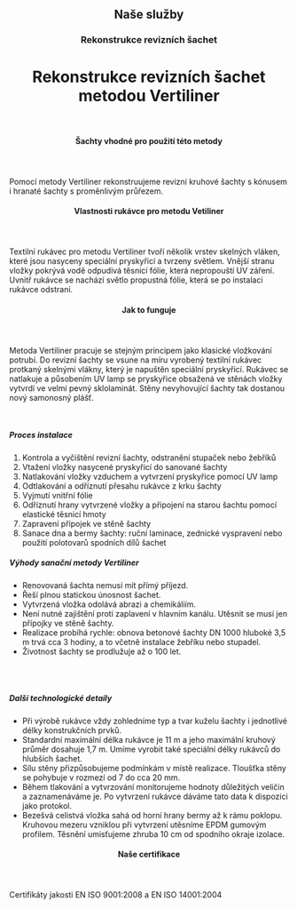 <header class="page-header page-header--centered">
    <router-link to="/sluzby"><h2 class="page-header__subtitle page-header__subtitle--link">Naše služby</h2></router-link>
    <router-link to="/sluzby/revizni-sachty"><h3 class="page-header__category page-header__category--link">Rekonstrukce revizních šachet</h3></router-link>
    <h1 class="page-header__title">Rekonstrukce revizních šachet<br>metodou Vertiliner</h1>
</header>

<section class="section section--wide section--centered">
    <InfoBox
      title="Bezvýkopová rekonstrukce revizních šachet metodou Vertiliner"
      text="Vertiliner je původně německá technologie, která umožňuje bezvýkopové sanace revizních šachet. Využívá se hlavně při rekonstrukcích kruhových šachet s kónusem a hranatých šachet s proměnlivým průřezem. Pro těžce poškozené šachty s prasklinami, trhlinami, deformacemi, chybějícími částmi zdí nebo dokonce ohroženými zhroucením, je Vertiliner mnohem ekonomičtější alternativou k výkopům a klasické obnově šachty."
      imageUrl="/img/sluzby/revizni-sachty/vertiliner/1.png"
      :imageLeft="true"
      :imageBig="true"
      :isBlue="true"
    />
</section>

<header class="page-header page-header--centered page-header--bottom-margin-small">
    <h4 class="page-header__paragraph-title">Šachty vhodné pro použití této metody</h4>
</header>

<section class="page-paragraph page-paragraph--with-title">
    <main class="page-paragraph__content">
        <p class="page-paragraph__text">Pomocí metody Vertiliner rekonstruujeme revizní kruhové šachty s kónusem i hranaté šachty s proměnlivým průřezem.</p>
    </main>
</section>

<header class="page-header page-header--centered page-header--bottom-margin-small">
    <h4 class="page-header__paragraph-title">Vlastnosti rukávce pro metodu Vetiliner</h4>
</header>

<section class="page-paragraph page-paragraph--with-title">
    <main class="page-paragraph__content">
        <p class="page-paragraph__text">Textilní rukávec pro metodu Vertiliner tvoří několik vrstev skelných vláken, které jsou nasyceny speciální pryskyřicí a tvrzeny světlem.  Vnější stranu vložky pokrývá vodě odpudivá těsnicí fólie, která nepropouští UV záření. Uvnitř rukávce se nachází světlo propustná fólie, která se po instalaci rukávce odstraní.</p>
    </main>
</section>

<header class="page-header page-header--centered page-header--bottom-margin-small">
    <h4 class="page-header__paragraph-title">Jak to funguje</h4>
</header>

<section class="page-paragraph page-paragraph--with-title">
    <main class="page-paragraph__content">
        <p class="page-paragraph__text">Metoda Vertiliner pracuje se stejným principem jako klasické vložkování potrubí. Do revizní šachty se vsune na míru vyrobený textilní rukávec protkaný skelnými vlákny, který je napuštěn speciální pryskyřicí. Rukávec se natlakuje a působením UV lamp se pryskyřice obsažená ve stěnách vložky vytvrdí ve velmi pevný sklolaminát. Stěny nevyhovující šachty tak dostanou nový samonosný plášť.</p>
    </main>
</section>

<section class="image-preview image-preview--double">
    <main class="image-preview__content">
        <img class="image-preview__img" src="/img/sluzby/revizni-sachty/vertiliner/2.png" alt=""/>
        <img class="image-preview__img" src="/img/sluzby/revizni-sachty/vertiliner/3.png" alt=""/>
    </main>
</section>

<section class="list list--numbers">
    <main class="list__content">
        <h5 class="list__header">Proces instalace</h5>
        <ol class="list__list">
            <li class="list__item">Kontrola a vyčištění revizní šachty, odstranění stupaček nebo žebříků</li>
            <li class="list__item">Vtažení vložky nasycené pryskyřicí do sanované šachty</li>
            <li class="list__item">Natlakování vložky vzduchem a vytvrzení pryskyřice pomocí UV lamp</li>
            <li class="list__item">Odtlakování a odříznutí přesahu rukávce z krku šachty</li>
            <li class="list__item">Vyjmutí vnitřní fólie</li>
            <li class="list__item">Odříznutí hrany vytvrzené vložky a připojení na starou šachtu pomocí elastické těsnicí hmoty</li>
            <li class="list__item">Zapravení přípojek ve stěně šachty</li>
            <li class="list__item">Sanace dna a bermy šachty: ruční laminace, zednické vyspravení nebo použití polotovarů spodních dílů šachet</li>
        </ol>
    </main>
</section>

<section class="list list--bullets">
    <main class="list__content">
        <h5 class="list__header">Výhody sanační metody Vertiliner</h5>
        <ul class="list__list">
            <li class="list__item">Renovovaná šachta nemusí mít přímý příjezd.</li>
            <li class="list__item">Řeší plnou statickou únosnost šachet.</li>
            <li class="list__item">Vytvrzená vložka odolává abrazi a chemikáliím.</li>
            <li class="list__item">Není nutné zajištění proti zaplavení v hlavním kanálu. Utěsnit se musí jen přípojky ve stěně šachty.</li>
            <li class="list__item">Realizace probíhá rychle: obnova betonové šachty DN 1000 hluboké 3,5 m trvá cca 3 hodiny, a to včetně instalace žebříku nebo stupadel.</li>
            <li class="list__item">Životnost šachty se prodlužuje až o 100 let.</li>
        </ul>
    </main>
</section>

<section class="image-preview image-preview--double">
    <main class="image-preview__content">
        <img class="image-preview__img" src="/img/sluzby/revizni-sachty/vertiliner/4.png" alt=""/>
        <img class="image-preview__img" src="/img/sluzby/revizni-sachty/vertiliner/5.png" alt=""/>
    </main>
</section>

<section class="image-preview image-preview--double">
    <main class="image-preview__content">
        <img class="image-preview__img" src="/img/sluzby/revizni-sachty/vertiliner/6.png" alt=""/>
        <img class="image-preview__img" src="/img/sluzby/revizni-sachty/vertiliner/7.png" alt=""/>
    </main>
</section>

<section class="list list--bullets">
    <main class="list__content">
        <h5 class="list__header">Další technologické detaily</h5>
        <ul class="list__list">
            <li class="list__item">Při výrobě rukávce vždy zohledníme typ a tvar kuželu šachty i jednotlivé délky konstrukčních prvků.</li>
            <li class="list__item">Standardní maximální délka rukávce je 11 m a jeho maximální kruhový průměr dosahuje 1,7 m. Umíme vyrobit také speciální délky rukávců do hlubších šachet.</li>
            <li class="list__item">Sílu stěny přizpůsobujeme podmínkám v místě realizace. Tloušťka stěny se pohybuje v rozmezí od 7 do cca 20 mm.</li>
            <li class="list__item">Během tlakování a vytvrzování monitorujeme hodnoty důležitých veličin a zaznamenáváme je. Po vytvrzení rukávce dáváme tato data k dispozici jako protokol.</li>
            <li class="list__item">Bezešvá celistvá vložka sahá od horní hrany bermy až k rámu poklopu. Kruhovou mezeru vzniklou při vytvrzení utěsníme EPDM gumovým profilem. Těsnění umisťujeme zhruba 10 cm od spodního okraje izolace.</li>
        </ul>
    </main>
</section>

<header class="page-header page-header--centered page-header--bottom-margin-small">
    <h4 class="page-header__paragraph-title">Naše certifikace</h4>
</header>

<section class="page-paragraph page-paragraph--with-title">
    <main class="page-paragraph__content">
        <p class="page-paragraph__text">Certifikáty jakosti EN ISO 9001:2008 a EN ISO 14001:2004</p>
    </main>
</section>

<section class="image-preview image-preview--single">
    <main class="image-preview__content">
        <img class="image-preview__img" src="/img/sluzby/revizni-sachty/vertiliner/8.png" alt=""/>
    </main>
</section>

<WhyNoDiggingSection />
<Contact nomargintop="true"/>